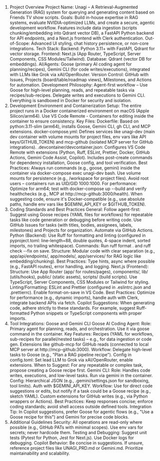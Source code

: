 1. Project Overview
   Project Name: Unagi – A Retrieval-Augmented Generation (RAG) system for querying and generating content based on Friends TV show scripts.
   Goals: Build in-house expertise in RAG systems, evaluate NVIDIA-optimized LLMs, and create a secure, agentic development workflow. Features include data ingestion (scripts chunking/embedding into Qdrant vector DB), a FastAPI Python backend for API endpoints, and a Next.js frontend with Clerk authentication.
   Out-of-Scope: Advanced UI styling, chat history persistence, or non-core integrations.
   Tech Stack:
   Backend: Python 3.11+ with FastAPI, Qdrant for vector storage.
   Frontend: Next.js (App Router, TypeScript, Server Components, CSS Modules/Tailwind).
   Database: Qdrant (vector DB for embeddings).
   AI/Agents: Goose (primary AI coding agent for planning/recipes), Gemini CLI (for code writes/executions), integrated with LLMs like Grok via xAI/OpenRouter.
   Version Control: GitHub with Issues, Projects (board/table/roadmap views), Milestones, and Actions for automation.
   Development Philosophy: Agent-first workflow – Use Goose for high-level planning, reads, and repeatable tasks via recipes/sub-recipes. Delegate writes and executions to Gemini CLI. Everything is sandboxed in Docker for security and isolation.
2. Development Environment and Containerization
   Setup: The entire project runs in a Docker containerized environment on macOS (Apple Silicon/arm64). Use VS Code Remote - Containers for editing inside the container to ensure consistency.
   Key Files:
   Dockerfile: Based on python:3.11-slim (arm64), installs Goose, Gemini CLI, gh CLI, and MCP extensions.
   docker-compose.yml: Defines services like unagi-dev (main dev container with volume mounts for project files, env vars like API keys/GITHUB_TOKEN) and mcp-github (isolated MCP server for GitHub integrations).
   .devcontainer/devcontainer.json: Configures VS Code Remote with extensions (Python, Ruff, ESLint, Prettier, Docker, GitHub Actions, Gemini Code Assist, Copilot). Includes post-create commands for dependency installation, Goose config, and tool verification.
   Best Practices:
   Always run commands (e.g., goose, gemini) inside the container via docker-compose exec unagi-dev bash.
   Use volume mounts for persistence (e.g., /workspace for project files). Avoid root users – containers run as UID/GID 1000:1000.
   For performance: Optimize for arm64; test with docker-compose up --build and verify healthchecks (e.g., MCP at http://mcp-github:3000/health).
   When suggesting code, ensure it's Docker-compatible (e.g., use absolute paths, handle env vars like $GEMINI_API_KEY or $GITHUB_TOKEN).
3. Coding Standards and Best Practices
   General:
   Follow agent-first: Suggest using Goose recipes (YAML files for workflows) for repeatable tasks like code generation or debugging before writing code.
   Use GitHub Issues for tasks (with titles, bodies, assignees, labels, milestones) and Projects for organization. Automate via GitHub Actions.
   Python (Backend):
   Use Ruff for formatting and linting (configured in pyproject.toml: line-length=88, double quotes, 4-space indent, sorted imports, no trailing whitespace).
   Commands: Run ruff format . and ruff check --fix on save.
   Structure: Modular code with clear separation (e.g., app/api/endpoints/, app/models/, app/services/ for RAG logic like embedding/chunking).
   Best Practices: Type hints, async where possible (e.g., FastAPI routes), error handling, and logging.
   Next.js (Frontend):
   Structure: Use App Router (app/ for routes/pages), components/, lib/ (utils/hooks), public/ (static assets), scripts/ (build scripts).
   Use TypeScript, Server Components, CSS Modules or Tailwind for styling.
   Linting/Formatting: ESLint and Prettier (configured in .eslintrc.json and .prettierrc). Enable format-on-save in VS Code.
   Best Practices: Optimize for performance (e.g., dynamic imports), handle auth with Clerk, integrate backend APIs via fetch.
   Copilot Suggestions: When generating code, adhere strictly to these standards. For example, suggest Ruff-formatted Python snippets or TypeScript components with proper imports.
4. Tool Integrations: Goose and Gemini CLI
   Goose AI Coding Agent:
   Role: Primary agent for planning, reads, and orchestration. Use it via goose command in the container.
   Key Features: Recipes (YAML for workflows, sub-recipes for parallel/nested tasks) – e.g., for data ingestion or code gen. Extensions like github-mcp for GitHub reads (connected to local MCP server at http://mcp-github:3000).
   Workflow: Delegate high-level tasks to Goose (e.g., "Plan a RAG pipeline recipe"). Config in config.toml: Set lead LLM to Grok via xAI/OpenRouter, enable extensions.
   When to Suggest: For any repeatable or complex task, propose creating a Goose recipe first.
   Gemini CLI:
   Role: Handles code writes, executions, and low-level tasks. Run via gemini in the container.
   Config: Hierarchical JSON (e.g., .gemini/settings.json for sandboxing, tool limits). Auth with $GEMINI_API_KEY.
   Workflow: Use for direct code suggestions or edits, but notify if a task could be a Goose recipe (e.g., sketch YAML). Custom extensions for GitHub writes (e.g., via Python wrappers or Actions).
   Best Practices: Keep responses concise; enforce coding standards; avoid shell access outside defined tools.
   Integration Tip: In Copilot suggestions, prefer Goose for agentic flows (e.g., "Use a Goose recipe for this") and Gemini for precise code blocks.
5. Additional Guidelines
   Security: All operations are read-only where possible (e.g., GitHub PATs with minimal scopes). Use env vars for secrets; never hardcode them.
   Testing and Debugging: Suggest unit tests (Pytest for Python, Jest for Next.js). Use Docker logs for debugging.
   Copilot Behavior: Be concise in suggestions. If unsure, reference project files like UNAGI_PRD.md or Gemini.md. Prioritize maintainability and scalability.
